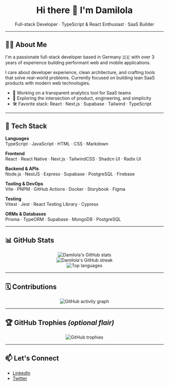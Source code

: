 <h1 align="center">Hi there 👋 I'm Damilola</h1>
<p align="center">
  Full-stack Developer · TypeScript & React Enthusiast · SaaS Builder
</p>

---

## 👨‍💻 About Me

I'm a passionate full-stack developer based in Germany 🇩🇪 with over 3 years of experience building performant web and mobile applications.

I care about developer experience, clean architecture, and crafting tools that solve real-world problems. Currently focused on building lean SaaS products with modern web technologies.

- 🔭 Working on a transparent analytics tool for SaaS teams  
- 🧠 Exploring the intersection of product, engineering, and simplicity  
- 🛠️ Favorite stack: React · Next.js · Supabase · Tailwind · TypeScript  

---

## 🧰 Tech Stack

**Languages**  
TypeScript · JavaScript · HTML · CSS · Markdown

**Frontend**  
React · React Native · Next.js · TailwindCSS · Shadcn UI · Radix UI

**Backend & APIs**  
Node.js · NestJS · Express · Supabase · PostgreSQL · Firebase

**Tooling & DevOps**  
Vite · PNPM · GitHub Actions · Docker · Storybook · Figma

**Testing**  
Vitest · Jest · React Testing Library · Cypress

**ORMs & Databases**  
Prisma · TypeORM · Supabase · MongoDB · PostgreSQL

---

## 📊 GitHub Stats

<p align="center">
  <img src="https://github-readme-stats.vercel.app/api?username=damygoes&show_icons=true&theme=default&hide_border=true" alt="Damilola's GitHub stats" />
  <br/>
  <img src="https://github-readme-streak-stats.herokuapp.com/?user=damygoes&theme=default&hide_border=true" alt="Damilola's GitHub streak" />
  <br/>
  <img src="https://github-readme-stats.vercel.app/api/top-langs/?username=damygoes&layout=compact&theme=default&hide_border=true" alt="Top languages" />
</p>

---

## 🗓️ Contributions

<p align="center">
  <img src="https://github-readme-activity-graph.vercel.app/graph?username=damygoes&theme=github-compact" alt="GitHub activity graph" />
</p>

---

## 🏆 GitHub Trophies _(optional flair)_

<p align="center">
  <img src="https://github-profile-trophy.vercel.app/?username=damygoes&theme=flat&no-frame=true&column=4&margin-w=10" alt="GitHub trophies" />
</p>

---

## 📫 Let's Connect

- [LinkedIn](https://www.linkedin.com/in/damilolabada/)
- [Twitter](https://twitter.com/damygoes)
